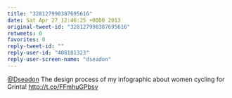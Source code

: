 ```yaml
---
title: "328127998387695616"
date: Sat Apr 27 12:46:25 +0000 2013
original-tweet-id: "328127998387695616"
retweets: 0
favorites: 0
reply-tweet-id: ""
reply-user-id: "408181323"
reply-user-screen-name: "dseadon"
---
```

<a href="https://twitter.com/Dseadon">@Dseadon</a> The design process of my infographic about women cycling for Grinta! http://t.co/FFmhuGPbsv
